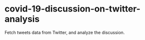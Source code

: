 # covid-19-discussion-on-twitter-analysis
Fetch tweets data from Twitter, and analyze the discussion.
